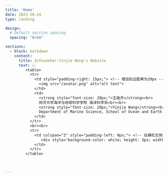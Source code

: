 ```yaml
---
title: 'Home'
date: 2023-10-24
type: landing

design:
  # Default section spacing
  spacing: "6rem"

sections:
  - block: markdown
    content:
      title: Infoseeker-Yinjie Wang's Website
      text: |-
         <table>
           <tr>
             <td style="padding-right: 15px;"> <!-- 增加右边距离为20px -->
               <img src="/avatar.png" alt="alt text">
             </td>
             <td>
               <strong style="font-size: 20px;">王胤杰</strong><br>
               同济大学海洋与地球科学学院 海洋科学系<br><br>
               <strong style="font-size: 20px;">Yinjie Wang</strong><br>
               Department of Marine Science, School of Ocean and Earth Sciences, Tongji University<br>
             </td>
           </tr>
           <br><br>
           <tr>
             <td colspan="2" style="padding-left: 0px;"> <!-- 在横杠左侧添加空白 -->
                <div style="background-color: white; height: 3px; width: 80%;"></div> <!-- 控制横杠的宽度和背景色 -->
             </td>
           </tr>
         </table>



---
```

